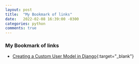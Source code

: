 ```yaml
---
layout: post
title:  "My Bookmark of links"
date:   2022-02-08 16:39:00 -0300
categories: python
comments: true
---
```


### My Bookmark of links

- [Creating a Custom User Model in Django](https://testdriven.io/blog/django-custom-user-model){:target="_blank"}